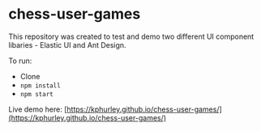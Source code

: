 # chess-user-games

This repository was created to test and demo two different UI component libaries - Elastic UI and Ant Design.

To run:
- Clone
- `npm install`
- `npm start`

Live demo here: [https://kphurley.github.io/chess-user-games/](https://kphurley.github.io/chess-user-games/)

